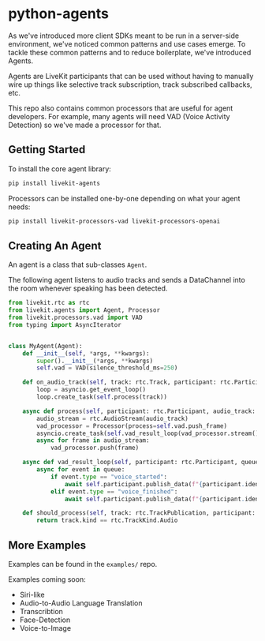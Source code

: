 # python-agents

As we've introduced more client SDKs meant to be run in a server-side environment, we've noticed common patterns and use cases emerge. To tackle these common patterns and to reduce boilerplate, we've introduced Agents. 

Agents are LiveKit participants that can be used without having to manually wire up things like selective track subscription, track subscribed callbacks, etc.

This repo also contains common processors that are useful for agent developers. For example, many agents will need VAD (Voice Activity Detection) so we've made a processor for that.

## Getting Started

To install the core agent library:

```bash
pip install livekit-agents
```

Processors can be installed one-by-one depending on what your agent needs:

```bash
pip install livekit-processors-vad livekit-processors-openai
```

## Creating An Agent

An agent is a class that sub-classes `Agent`.

The following agent listens to audio tracks and
sends a DataChannel into the room whenever speaking has been detected.

```python
from livekit.rtc as rtc
from livekit.agents import Agent, Processor
from livekit.processors.vad import VAD
from typing import AsyncIterator


class MyAgent(Agent):
    def __init__(self, *args, **kwargs):
        super().__init__(*args, **kwargs)
        self.vad = VAD(silence_threshold_ms=250)

    def on_audio_track(self, track: rtc.Track, participant: rtc.Participant):
        loop = asyncio.get_event_loop()
        loop.create_task(self.process(track))

    async def process(self, participant: rtc.Participant, audio_track: rtc.Track):
        audio_stream = rtc.AudioStream(audio_track)
        vad_processor = Processor(process=self.vad.push_frame)
        asyncio.create_task(self.vad_result_loop(vad_processor.stream()))
        async for frame in audio_stream:
            vad_processor.push(frame)

    async def vad_result_loop(self, participant: rtc.Participant, queue: AsyncIterator[VAD.Event]):
        async for event in queue:
            if event.type == "voice_started":
                await self.participant.publish_data(f"{participant.identity} started talking")
            elif event.type == "voice_finished":
                await self.participant.publish_data(f"{participant.identity} stopped talking")

    def should_process(self, track: rtc.TrackPublication, participant: rtc.Participant) -> bool:
        return track.kind == rtc.TrackKind.Audio
```

## More Examples

Examples can be found in the `examples/` repo.

Examples coming soon:
- Siri-like
- Audio-to-Audio Language Translation
- Transcribtion
- Face-Detection
- Voice-to-Image
